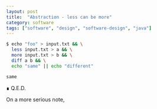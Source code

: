 ```yaml
---
layout: post
title:  "Abstraction - less can be more"
category: software
tags: ["software", "design", "software-design", "java"]
---
```


```bash
$ echo "foo" > input.txt && \
  less input.txt > a && \
  more input.txt > b && \
  diff a b && \
  echo "same" || echo "different"

same
```

&#8718; Q.E.D.

On a more serious note, 
